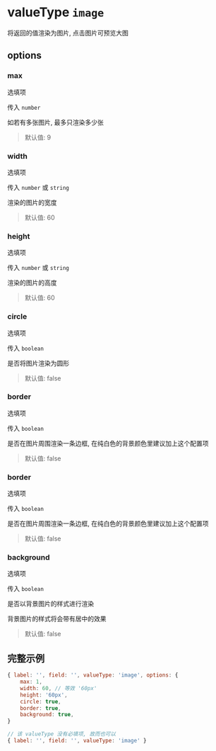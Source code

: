# valueType `image`

将返回的值渲染为图片, 点击图片可预览大图

## options

### max

选填项

传入 `number`

如若有多张图片, 最多只渲染多少张

> 默认值: 9

### width

选填项

传入 `number` 或 `string`

渲染的图片的宽度

> 默认值: 60

### height

选填项

传入 `number` 或 `string`

渲染的图片的高度

> 默认值: 60

### circle

选填项

传入 `boolean`

是否将图片渲染为圆形

> 默认值: false

### border

选填项

传入 `boolean`

是否在图片周围渲染一条边框, 在纯白色的背景颜色里建议加上这个配置项

> 默认值: false

### border

选填项

传入 `boolean`

是否在图片周围渲染一条边框, 在纯白色的背景颜色里建议加上这个配置项

> 默认值: false

### background

选填项

传入 `boolean`

是否以背景图片的样式进行渲染

背景图片的样式将会带有居中的效果

> 默认值: false

## 完整示例

```javascript
{ label: '', field: '', valueType: 'image', options: {
    max: 1,
    width: 60, // 等效 '60px'
    height: '60px',
    circle: true,
    border: true,
    background: true,
}

// 该 valueType 没有必填项, 故而也可以
{ label: '', field: '', valueType: 'image' }
```
